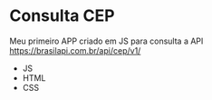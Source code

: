 # Consulta CEP

Meu primeiro APP criado em JS para consulta a API https://brasilapi.com.br/api/cep/v1/


* JS
* HTML
* CSS

